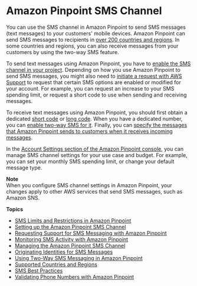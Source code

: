 # Amazon Pinpoint SMS Channel<a name="channels-sms"></a>

You can use the SMS channel in Amazon Pinpoint to send SMS messages \(text messages\) to your customers' mobile devices\. Amazon Pinpoint can send SMS messages to recipients in [over 200 countries and regions](channels-sms-countries.md)\. In some countries and regions, you can also receive messages from your customers by using the two\-way SMS feature\.

To send text messages using Amazon Pinpoint, you have to [enable the SMS channel in your project](channels-sms-setup.md)\. Depending on how you use Amazon Pinpoint to send SMS messages, you might also need to [initiate a request with AWS Support](channels-sms-awssupport.md) to request that certain SMS options are enabled or modified for your account\. For example, you can request an increase to your SMS spending limit, or request a short code to use when sending and receiving messages\.

To receive text messages using Amazon Pinpoint, you should first obtain a dedicated [short code](channels-sms-awssupport-short-code.md) or [long code](channels-sms-awssupport-long-code.md)\. When you have a dedicated number, you can [enable two\-way SMS for it](channels-sms-two-way.md)\. Finally, you can [specify the messages that Amazon Pinpoint sends to customers when it receives incoming messages](settings-account.md#settings-account-sms-general)\. 

In the [Account Settings section of the Amazon Pinpoint console](settings-account.md), you can manage SMS channel settings for your use case and budget\. For example, you can set your monthly SMS spending limit, or change your default message type\.

**Note**  
When you configure SMS channel settings in Amazon Pinpoint, your changes apply to other AWS services that send SMS messages, such as Amazon SNS\.

**Topics**
+ [SMS Limits and Restrictions in Amazon Pinpoint](channels-sms-limitations.md)
+ [Setting up the Amazon Pinpoint SMS Channel](channels-sms-setup.md)
+ [Requesting Support for SMS Messaging with Amazon Pinpoint](channels-sms-awssupport.md)
+ [Monitoring SMS Activity with Amazon Pinpoint](channels-sms-monitor.md)
+ [Managing the Amazon Pinpoint SMS Channel](channels-sms-manage.md)
+ [Originating Identities for SMS Messages](channels-sms-originating-identities.md)
+ [Using Two\-Way SMS Messaging in Amazon Pinpoint](channels-sms-two-way.md)
+ [Supported Countries and Regions](channels-sms-countries.md)
+ [SMS Best Practices](channels-sms-best-practices.md)
+ [Validating Phone Numbers with Amazon Pinpoint](channels-sms-verify.md)